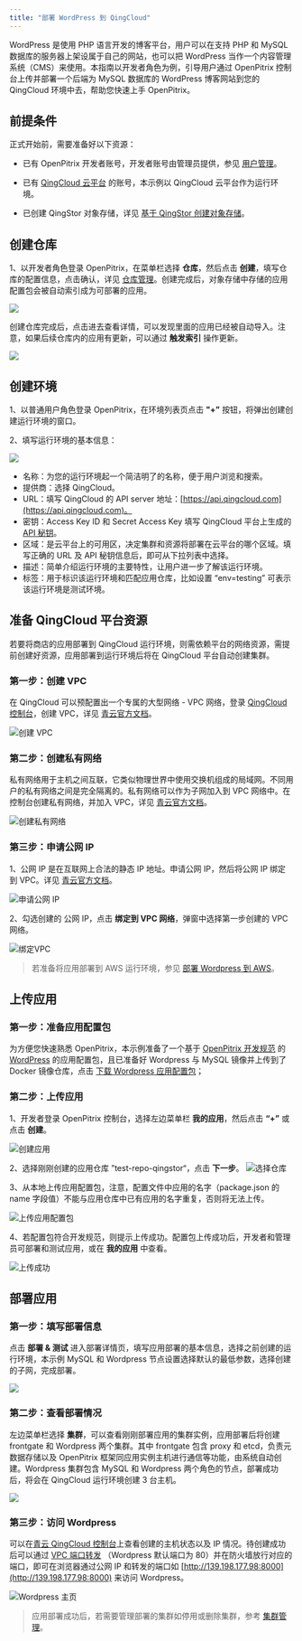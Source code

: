 ```yaml
---
title: "部署 WordPress 到 QingCloud"
---
```


WordPress 是使用 PHP 语言开发的博客平台，用户可以在支持 PHP 和 MySQL 数据库的服务器上架设属于自己的网站，也可以把 WordPress 当作一个内容管理系统（CMS）来使用。本指南以开发者角色为例，引导用户通过 OpenPitrix 控制台上传并部署一个后端为 MySQL 数据库的 WordPress 博客网站到您的 QingCloud 环境中去，帮助您快速上手 OpenPitrix。

## 前提条件

正式开始前，需要准备好以下资源：
 
 - 已有 OpenPitrix 开发者账号，开发者账号由管理员提供，参见 [用户管理](../user-management/#创建用户)。
 
 - 已有 [QingCloud 云平台](https://console.qingcloud.com/) 的账号，本示例以 QingCloud 云平台作为运行环境。

 - 已创建 QingStor 对象存储，详见 [基于 QingStor 创建对象存储](../repo-guide/#基于青云-qingstor-对象存储)。

## 创建仓库

1、以开发者角色登录 OpenPitrix，在菜单栏选择 **仓库**，然后点击 **创建**，填写仓库的配置信息，点击确认，详见 [仓库管理](../repo-management)。创建完成后，对象存储中存储的应用配置包会被自动索引成为可部署的应用。

![](/create-repo-vmbased.png)

创建仓库完成后，点击进去查看详情，可以发现里面的应用已经被自动导入。注意，如果后续仓库内的应用有更新，可以通过 **触发索引** 操作更新。

![](/trigger-indexer-vmbased.png)

## 创建环境

1、以普通用户角色登录 OpenPitrix，在环境列表页点击 **"+”** 按钮，将弹出创建创建运行环境的窗口。

2、填写运行环境的基本信息：

![](/create-runtime-qingcloud.png)

- 名称：为您的运行环境起一个简洁明了的名称，便于用户浏览和搜索。
- 提供商：选择 QingCloud。
- URL：填写 QingCloud 的 API server 地址：[https://api.qingcloud.com](https://api.qingcloud.com)。
- 密钥：Access Key ID 和 Secret Access Key 填写 QingCloud 平台上生成的 [API 秘钥](https://console.qingcloud.com/access_keys/)。
- 区域：是云平台上的可用区，决定集群和资源将部署在云平台的哪个区域。填写正确的 URL 及 API 秘钥信息后，即可从下拉列表中选择。 
- 描述：简单介绍运行环境的主要特性，让用户进一步了解该运行环境。
- 标签：用于标识该运行环境和匹配应用仓库，比如设置 “env=testing” 可表示该运行环境是测试环境。

## 准备 QingCloud 平台资源

若要将商店的应用部署到 QingCloud 运行环境，则需依赖平台的网络资源，需提前创建好资源，应用部署到运行环境后将在  QingCloud 平台自动创建集群。

### 第一步：创建 VPC
在 QingCloud 可以预配置出一个专属的大型网络 - VPC 网络，登录 [QingCloud 控制台](https://console.qingcloud.com)，创建 VPC，详见 [青云官方文档](https://docs.qingcloud.com/product/network/vpc)。

![创建 VPC](/create-vpc.png)

### 第二步：创建私有网络

私有网络用于主机之间互联，它类似物理世界中使用交换机组成的局域网。不同用户的私有网络之间是完全隔离的。私有网络可以作为子网加入到 VPC 网络中。在控制台创建私有网络，并加入 VPC，详见 [青云官方文档](https://docs.qingcloud.com/product/network/vpc.html#%E5%8A%9F%E8%83%BD%E7%AE%A1%E7%90%86)。

![创建私有网络](/create-vxnet.png)

### 第三步：申请公网 IP

1、公网 IP 是在互联网上合法的静态 IP 地址。申请公网 IP，然后将公网 IP 绑定到 VPC。详见 [青云官方文档](https://docs.qingcloud.com/product/network/eip)。

![申请公网 IP](/create-EIP.png)

2、勾选创建的 公网 IP，点击 **绑定到 VPC 网络**，弹窗中选择第一步创建的 VPC 网络。

![绑定VPC](/bound-vpc.png)

> 若准备将应用部署到 AWS 运行环境，参见 [部署 Wordpress 到 AWS](../aws-quick-start.md)。

## 上传应用

### 第一步：准备应用配置包

为方便您快速熟悉 OpenPitrix，本示例准备了一个基于 [OpenPitrix 开发规范](../openpitrix-specification) 的 [WordPress](https://wordpress.org) 的应用配置包，且已准备好 Wordpress 与 MySQL 镜像并上传到了 Docker 镜像仓库，点击 [下载 Wordpress 应用配置包]()；

### 第二步：上传应用

1、开发者登录 OpenPitrix 控制台，选择左边菜单栏 **我的应用**，然后点击 **“+”** 或点击 **创建**。

![创建应用](/overview-page.png)

2、选择刚刚创建的应用仓库 ”test-repo-qingstor“，点击 **下一步**。
![选择仓库](/select-repo.png)

3、从本地上传应用配置包，注意，配置文件中应用的名字（package.json 的 name 字段值）不能与应用仓库中已有应用的名字重复，否则将无法上传。

![上传应用配置包](/upload-package.png)

4、若配置包符合开发规范，则提示上传成功。配置包上传成功后，开发者和管理员可部署和测试应用，或在 **我的应用** 中查看。

![上传成功](/upload-success.png)

## 部署应用

### 第一步：填写部署信息

点击 **部署 & 测试** 进入部署详情页，填写应用部署的基本信息，选择之前创建的运行环境，本示例 MySQL 和 Wordpress 节点设置选择默认的最低参数，选择创建的子网，完成部署。

![](/deploy-cluster-qingcloud.png)

### 第二步：查看部署情况

左边菜单栏选择 **集群**，可以查看刚刚部署应用的集群实例，应用部署后将创建 frontgate 和 Wordpress 两个集群。其中 frontgate 包含 proxy 和 etcd，负责元数据存储以及 OpenPitrix 框架同应用实例主机进行通信等功能，由系统自动创建。Wordpress 集群包含 MySQL 和 Wordpress 两个角色的节点，部署成功后，将会在 QingCloud 运行环境创建 3 台主机。

![](/cluster-detail-qingcloud.png)

### 第三步：访问 Wordpress

可以在[青云 QingCloud 控制台](https://console.qingcloud.com/pek3a/instances/)上查看创建的主机状态以及 IP 情况。待创建成功后可以通过 [VPC 端口转发](https://docs.qingcloud.com/product/network/vpc.html#%E5%8A%9F%E8%83%BD%E7%AE%A1%E7%90%86) （Wordpress 默认端口为 80）并在防火墙放行对应的端口，即可在浏览器通过公网 IP 和转发的端口如 [http://139.198.177.98:8000](http://139.198.177.98:8000) 来访问 Wordpress。

![Wordpress 主页](/wordpress-page.png)

> 应用部署成功后，若需要管理部署的集群如停用或删除集群，参考 [集群管理](../cluster-management.md)。